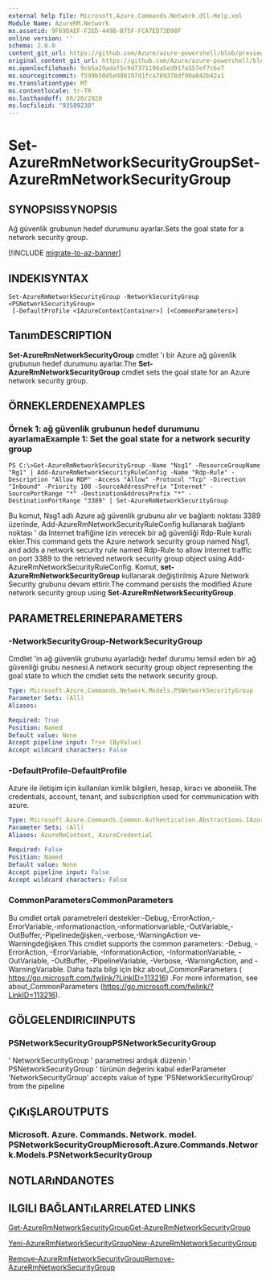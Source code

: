 ```yaml
---
external help file: Microsoft.Azure.Commands.Network.dll-Help.xml
Module Name: AzureRM.Network
ms.assetid: 9F69DAEF-F2ED-449B-B75F-FCA7ED73D98F
online version: ''
schema: 2.0.0
content_git_url: https://github.com/Azure/azure-powershell/blob/preview/src/ResourceManager/Network/Commands.Network/help/Set-AzureRmNetworkSecurityGroup.md
original_content_git_url: https://github.com/Azure/azure-powershell/blob/preview/src/ResourceManager/Network/Commands.Network/help/Set-AzureRmNetworkSecurityGroup.md
ms.openlocfilehash: 9cb5a19adaf5c9d7371196a5ed917a557ef7c6e7
ms.sourcegitcommit: f599b50d5e980197d1fca769378df90a842b42a1
ms.translationtype: MT
ms.contentlocale: tr-TR
ms.lasthandoff: 08/20/2020
ms.locfileid: "93589230"
---
```

# <span data-ttu-id="aebdc-101">Set-AzureRmNetworkSecurityGroup</span><span class="sxs-lookup"><span data-stu-id="aebdc-101">Set-AzureRmNetworkSecurityGroup</span></span>

## <span data-ttu-id="aebdc-102">SYNOPSIS</span><span class="sxs-lookup"><span data-stu-id="aebdc-102">SYNOPSIS</span></span>
<span data-ttu-id="aebdc-103">Ağ güvenlik grubunun hedef durumunu ayarlar.</span><span class="sxs-lookup"><span data-stu-id="aebdc-103">Sets the goal state for a network security group.</span></span>

[!INCLUDE [migrate-to-az-banner](../../includes/migrate-to-az-banner.md)]

## <span data-ttu-id="aebdc-104">INDEKI</span><span class="sxs-lookup"><span data-stu-id="aebdc-104">SYNTAX</span></span>

```
Set-AzureRmNetworkSecurityGroup -NetworkSecurityGroup <PSNetworkSecurityGroup>
 [-DefaultProfile <IAzureContextContainer>] [<CommonParameters>]
```

## <span data-ttu-id="aebdc-105">Tanım</span><span class="sxs-lookup"><span data-stu-id="aebdc-105">DESCRIPTION</span></span>
<span data-ttu-id="aebdc-106">**Set-AzureRmNetworkSecurityGroup** cmdlet 'ı bir Azure ağ güvenlik grubunun hedef durumunu ayarlar.</span><span class="sxs-lookup"><span data-stu-id="aebdc-106">The **Set-AzureRmNetworkSecurityGroup** cmdlet sets the goal state for an Azure network security group.</span></span>

## <span data-ttu-id="aebdc-107">ÖRNEKLERDEN</span><span class="sxs-lookup"><span data-stu-id="aebdc-107">EXAMPLES</span></span>

### <span data-ttu-id="aebdc-108">Örnek 1: ağ güvenlik grubunun hedef durumunu ayarlama</span><span class="sxs-lookup"><span data-stu-id="aebdc-108">Example 1: Set the goal state for a network security group</span></span>
```
PS C:\>Get-AzureRmNetworkSecurityGroup -Name "Nsg1" -ResourceGroupName "Rg1" | Add-AzureRmNetworkSecurityRuleConfig -Name "Rdp-Rule" -Description "Allow RDP" -Access "Allow" -Protocol "Tcp" -Direction "Inbound" -Priority 100 -SourceAddressPrefix "Internet" -SourcePortRange "*" -DestinationAddressPrefix "*" -DestinationPortRange "3389" | Set-AzureRmNetworkSecurityGroup
```

<span data-ttu-id="aebdc-109">Bu komut, Nsg1 adlı Azure ağ güvenlik grubunu alır ve bağlantı noktası 3389 üzerinde, Add-AzureRmNetworkSecurityRuleConfig kullanarak bağlantı noktası ' da Internet trafiğine izin verecek bir ağ güvenliği Rdp-Rule kuralı ekler.</span><span class="sxs-lookup"><span data-stu-id="aebdc-109">This command gets the Azure network security group named Nsg1, and adds a network security rule named Rdp-Rule to allow Internet traffic on port 3389 to the retrieved network security group object using Add-AzureRmNetworkSecurityRuleConfig.</span></span>
<span data-ttu-id="aebdc-110">Komut, **set-AzureRmNetworkSecurityGroup** kullanarak değiştirilmiş Azure Network Security grubunu devam ettirir.</span><span class="sxs-lookup"><span data-stu-id="aebdc-110">The command persists the modified Azure network security group using **Set-AzureRmNetworkSecurityGroup**.</span></span>

## <span data-ttu-id="aebdc-111">PARAMETRELERINE</span><span class="sxs-lookup"><span data-stu-id="aebdc-111">PARAMETERS</span></span>

### <span data-ttu-id="aebdc-112">-NetworkSecurityGroup</span><span class="sxs-lookup"><span data-stu-id="aebdc-112">-NetworkSecurityGroup</span></span>
<span data-ttu-id="aebdc-113">Cmdlet 'in ağ güvenlik grubunu ayarladığı hedef durumu temsil eden bir ağ güvenliği grubu nesnesi.</span><span class="sxs-lookup"><span data-stu-id="aebdc-113">A network security group object representing the goal state to which the cmdlet sets the network security group.</span></span>

```yaml
Type: Microsoft.Azure.Commands.Network.Models.PSNetworkSecurityGroup
Parameter Sets: (All)
Aliases: 

Required: True
Position: Named
Default value: None
Accept pipeline input: True (ByValue)
Accept wildcard characters: False
```

### <span data-ttu-id="aebdc-114">-DefaultProfile</span><span class="sxs-lookup"><span data-stu-id="aebdc-114">-DefaultProfile</span></span>
<span data-ttu-id="aebdc-115">Azure ile iletişim için kullanılan kimlik bilgileri, hesap, kiracı ve abonelik.</span><span class="sxs-lookup"><span data-stu-id="aebdc-115">The credentials, account, tenant, and subscription used for communication with azure.</span></span>

```yaml
Type: Microsoft.Azure.Commands.Common.Authentication.Abstractions.IAzureContextContainer
Parameter Sets: (All)
Aliases: AzureRmContext, AzureCredential

Required: False
Position: Named
Default value: None
Accept pipeline input: False
Accept wildcard characters: False
```

### <span data-ttu-id="aebdc-116">CommonParameters</span><span class="sxs-lookup"><span data-stu-id="aebdc-116">CommonParameters</span></span>
<span data-ttu-id="aebdc-117">Bu cmdlet ortak parametreleri destekler:-Debug,-ErrorAction,-ErrorVariable,-ınformationaction,-ınformationvariable,-OutVariable,-OutBuffer,-Pipelinedeğişken,-verbose,-WarningAction ve-Warningdeğişken.</span><span class="sxs-lookup"><span data-stu-id="aebdc-117">This cmdlet supports the common parameters: -Debug, -ErrorAction, -ErrorVariable, -InformationAction, -InformationVariable, -OutVariable, -OutBuffer, -PipelineVariable, -Verbose, -WarningAction, and -WarningVariable.</span></span> <span data-ttu-id="aebdc-118">Daha fazla bilgi için bkz about_CommonParameters ( https://go.microsoft.com/fwlink/?LinkID=113216) .</span><span class="sxs-lookup"><span data-stu-id="aebdc-118">For more information, see about_CommonParameters (https://go.microsoft.com/fwlink/?LinkID=113216).</span></span>

## <span data-ttu-id="aebdc-119">GÖLGELENDIRICI</span><span class="sxs-lookup"><span data-stu-id="aebdc-119">INPUTS</span></span>

### <span data-ttu-id="aebdc-120">PSNetworkSecurityGroup</span><span class="sxs-lookup"><span data-stu-id="aebdc-120">PSNetworkSecurityGroup</span></span>
<span data-ttu-id="aebdc-121">' NetworkSecurityGroup ' parametresi ardışık düzenin ' PSNetworkSecurityGroup ' türünün değerini kabul eder</span><span class="sxs-lookup"><span data-stu-id="aebdc-121">Parameter 'NetworkSecurityGroup' accepts value of type 'PSNetworkSecurityGroup' from the pipeline</span></span>

## <span data-ttu-id="aebdc-122">ÇıKıŞLAR</span><span class="sxs-lookup"><span data-stu-id="aebdc-122">OUTPUTS</span></span>

### <span data-ttu-id="aebdc-123">Microsoft. Azure. Commands. Network. model. PSNetworkSecurityGroup</span><span class="sxs-lookup"><span data-stu-id="aebdc-123">Microsoft.Azure.Commands.Network.Models.PSNetworkSecurityGroup</span></span>

## <span data-ttu-id="aebdc-124">NOTLARıNDA</span><span class="sxs-lookup"><span data-stu-id="aebdc-124">NOTES</span></span>

## <span data-ttu-id="aebdc-125">ILGILI BAĞLANTıLAR</span><span class="sxs-lookup"><span data-stu-id="aebdc-125">RELATED LINKS</span></span>

[<span data-ttu-id="aebdc-126">Get-AzureRmNetworkSecurityGroup</span><span class="sxs-lookup"><span data-stu-id="aebdc-126">Get-AzureRmNetworkSecurityGroup</span></span>](./Get-AzureRmNetworkSecurityGroup.md)

[<span data-ttu-id="aebdc-127">Yeni-AzureRmNetworkSecurityGroup</span><span class="sxs-lookup"><span data-stu-id="aebdc-127">New-AzureRmNetworkSecurityGroup</span></span>](./New-AzureRmNetworkSecurityGroup.md)

[<span data-ttu-id="aebdc-128">Remove-AzureRmNetworkSecurityGroup</span><span class="sxs-lookup"><span data-stu-id="aebdc-128">Remove-AzureRmNetworkSecurityGroup</span></span>](./Remove-AzureRmNetworkSecurityGroup.md)


